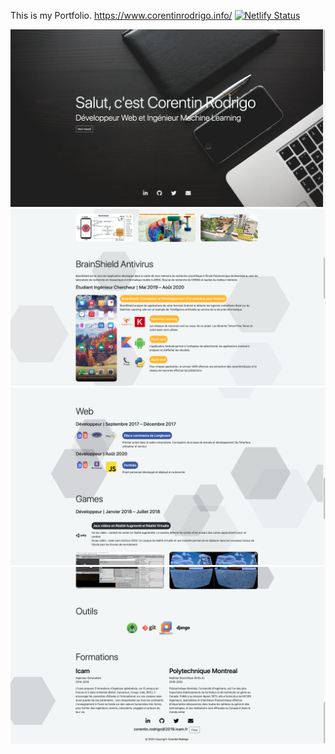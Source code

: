 This is my Portfolio.
https://www.corentinrodrigo.info/
[![Netlify Status](https://api.netlify.com/api/v1/badges/e0d35d74-18a4-4804-a55d-625d38e53739/deploy-status)](https://app.netlify.com/sites/corentinrodrigoinfo/deploys)

![alt text](https://github.com/Hackamo/Portfolio-v1/blob/master/portfolio-1.png?raw=true)
![alt text](https://github.com/Hackamo/Portfolio-v1/blob/master/portfolio-2.png?raw=true)
![alt text](https://github.com/Hackamo/Portfolio-v1/blob/master/portfolio-3.png?raw=true)
![alt text](https://github.com/Hackamo/Portfolio-v1/blob/master/portfolio-4.png?raw=true)
